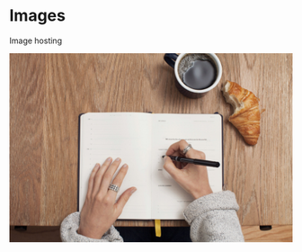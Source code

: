 # Images

Image hosting

![A lady writing blogs](https://github.com/RohitKumarKhatri/images/blob/main/blogs-tree/a-lady-writing-goals.jpg)
